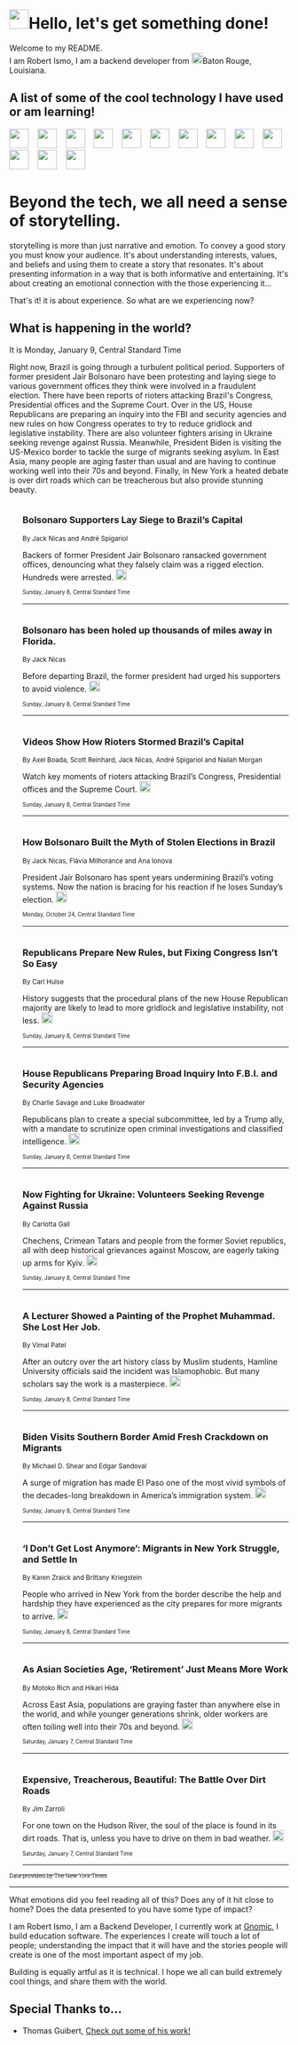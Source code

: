 <h1><img src="https://emojis.slackmojis.com/emojis/images/1643514375/3493/hot-coffee.gif?1643514375" width="35"/>Hello, let's get something done!</h1>

<p>Welcome to my README.<br/>
I am Robert Ismo, I am a backend developer from <img src="https://emojis.slackmojis.com/emojis/images/1638395689/50435/moulin_rouge.png?1638395689" width="20"/>Baton Rouge, Louisiana.</p>
<h2>A list of some of the cool technology I have used or am learning!</h2>
<p>
<img src="https://emojis.slackmojis.com/emojis/images/1643516091/21142/meow_bongotap.gif?1643516091" width="35" alt="">
<img src="https://img.shields.io/badge/Favorite%20Frontend%20Framework-SvelteKit-f83903" alt="">
<img src="https://img.shields.io/badge/Second%20Favorite-Vue-40b581" alt="">
<img src="https://img.shields.io/badge/Most%20Used%20Runtime-Nodejs-78b061" alt="">
<img src="https://emojis.slackmojis.com/emojis/images/1643517416/34482/fire.gif?1643517416" width="35" alt="">
<img src="https://img.shields.io/badge/Javascript%20But%20Better-Typescript-0078ca" alt="">
<img src="https://img.shields.io/badge/Favorite%20Language-Elixir-3e244d" alt="">
<img src="https://img.shields.io/badge/Containerize%20Everything-Docker-6ac9ef" alt="">
<img src="https://emojis.slackmojis.com/emojis/images/1643514596/5999/meow_party.gif?1643514596" width="35" alt="">
<img src="https://img.shields.io/badge/API%20Love%20Language-Graphql-de32a5" alt="">
<img src="https://img.shields.io/badge/Our%20Favorite%20Version%20Controller-Git-e94f33" alt="">
<img src="https://img.shields.io/badge/Favorite%20Database-Redis-d42d1d" alt="">
<img src="https://emojis.slackmojis.com/emojis/images/1643514559/5584/deployparrot.gif?1643514559" width="35" alt="">
<img src="https://img.shields.io/badge/Container%20Interstate-RabbitMQ-f66200" alt="">
<img src="https://img.shields.io/badge/Gotta%20Learn-Kubernetes-316adf" alt="">
<img src="https://img.shields.io/badge/Really%20Mature%20Now-WASM-654fef" alt="">
<img src="https://emojis.slackmojis.com/emojis/images/1666642497/61942/dance_vibe.gif?1666642497" width="35" alt="">
<img src="https://img.shields.io/badge/For%20My%20M1-ARM64-657d96" alt="">
<img src="https://img.shields.io/badge/Loving%20This%20So%20Much-TailwindCSS-17bcb5" alt="">
<img src="https://img.shields.io/badge/Cool%20Build%20Tool-Vite-f9cb24" alt="">
<img src="https://emojis.slackmojis.com/emojis/images/1669231376/62819/working-on-it.gif?1669231376" width="35" alt="">
<img src="https://img.shields.io/badge/Fun%20and%20Easy%20Database-MongoDB-5f8c49" alt="">
<img src="https://img.shields.io/badge/JS%20Life%20Support-NPM-c73737" alt="">
<img src="https://img.shields.io/badge/I%20Liked%20It-DynamoDB-0073b9" alt="">
<img src="https://emojis.slackmojis.com/emojis/images/1643514045/46/question.gif?1643514045" width="35" alt="">
<img src="https://img.shields.io/badge/cool-React-60d6f9" alt="">
<img src="https://img.shields.io/badge/Future%20Big%20Project-Lambda-f37e00" alt="">
<img src="https://img.shields.io/badge/NPM%20But%20Better-PNPM-f1aa07" alt="">
<img src="https://emojis.slackmojis.com/emojis/images/1643514943/9662/fbwow.gif?1643514943" width="35" alt="">
<img src="https://img.shields.io/badge/First%20Language-C-662079" alt="">
<img src="https://img.shields.io/badge/Where%20I%20Deploy%20Frontend-Vercel-000000" alt="">
<img src="https://img.shields.io/badge/Who%20Does%20not%20Want%20an%20App-Swift-f9492a" alt="">
<img src="https://emojis.slackmojis.com/emojis/images/1643514058/151/javascript.png?1643514058" width="35" alt="">
<img src="https://img.shields.io/badge/cool-Python-fbd542" alt="">
<img src="https://img.shields.io/badge/Favorite%20Something-Stripe-656cdc" alt="">
<img src="https://img.shields.io/badge/Of%20Course-HTML5-ed6327" alt="">
<img src="https://emojis.slackmojis.com/emojis/images/1660415405/60731/bomb.gif?1660415405" width="35" alt="">
<img src="https://img.shields.io/badge/hate-CSS-2964ec" alt="">
<img src="https://img.shields.io/badge/Learning-CircleCI-141215" alt="">
<img src="https://img.shields.io/badge/Learning-Rust-fbbb3b" alt="">
<img src="https://emojis.slackmojis.com/emojis/images/1660415397/60712/writing-hand.gif?1660415397" width="35" alt="">
<img src="https://img.shields.io/badge/Dev%20Browser%20of%20Choice-Firefox-cc4e26" alt="">
<img src="https://img.shields.io/badge/Recoverying%20From%20Windows-UNIX-1781e3" alt="">
<img src="https://img.shields.io/badge/LOVE-LogSeq-90c1c2" alt="">
<img src="https://emojis.slackmojis.com/emojis/images/1643514066/223/kirby.gif?1643514066" width="35" alt="">
<img src="https://img.shields.io/badge/Daily%20Driver-MacOS-e6e6e8" alt="">
<img src="https://img.shields.io/badge/Git%20Server-Github-000000" alt="">
<img src="https://img.shields.io/badge/enjoyable-EC2-f17428" alt="">
<img src="https://emojis.slackmojis.com/emojis/images/1643514239/2069/excited.gif?1643514239" width="35" alt="">
</p>
<h1>Beyond the tech, we all need a sense of storytelling.</h1>
<p>storytelling is more than just narrative and emotion. To convey a good story you must know your audience. It's about understanding interests, values, and beliefs and using them to create a story that resonates. It's about presenting information in a way that is both informative and entertaining. It's about creating an emotional connection with the those experiencing it...</p>
<p>That's it! it is about experience. So what are we experiencing now?</p>
<h2>What is happening in the world?</h2>
<p>It is Monday, January 9, Central Standard Time</p>
<p>
Right now, Brazil is going through a turbulent political period. Supporters of former president Jair Bolsonaro have been protesting and laying siege to various government offices they think were involved in a fraudulent election. There have been reports of rioters attacking Brazil&#39;s Congress, Presidential offices and the Supreme Court. Over in the US, House Republicans are preparing an inquiry into the FBI and security agencies and new rules on how Congress operates to try to reduce gridlock and legislative instability. There are also volunteer fighters arising in Ukraine seeking revenge against Russia. Meanwhile, President Biden is visiting the US-Mexico border to tackle the surge of migrants seeking asylum. In East Asia, many people are aging faster than usual and are having to continue working well into their 70s and beyond. Finally, in New York a heated debate is over dirt roads which can be treacherous but also provide stunning beauty.</p>
<ol>
<img src="https://img.shields.io/badge/-world-blue" alt="">
<h3>Bolsonaro Supporters Lay Siege to Brazil’s Capital</h3>
<sub>By Jack Nicas and André Spigariol</sub>
<p>Backers of former President Jair Bolsonaro ransacked government offices, denouncing what they falsely claim was a rigged election. Hundreds were arrested.  <a href="https://nyti.ms/3XbAfOR"><img src="https://developer.nytimes.com/files/poweredby_nytimes_30b.png?v=1583354208352" height="20"></a></p>
<sub><sub>Sunday, January 8, Central Standard Time</sub></sub>
<hr/>
<img src="https://img.shields.io/badge/-world-blue" alt="">
<h3>Bolsonaro has been holed up thousands of miles away in Florida.</h3>
<sub>By Jack Nicas</sub>
<p>Before departing Brazil, the former president had urged his supporters to avoid violence.  <a href="https://nyti.ms/3IH2Zdw"><img src="https://developer.nytimes.com/files/poweredby_nytimes_30b.png?v=1583354208352" height="20"></a></p>
<sub><sub>Sunday, January 8, Central Standard Time</sub></sub>
<hr/>
<img src="https://img.shields.io/badge/-world-blue" alt="">
<h3>Videos Show How Rioters Stormed Brazil’s Capital</h3>
<sub>By Axel Boada, Scott Reinhard, Jack Nicas, André Spigariol and Nailah Morgan</sub>
<p>Watch key moments of rioters attacking Brazil’s Congress, Presidential offices and the Supreme Court.  <a href="https://nyti.ms/3VWmEcv"><img src="https://developer.nytimes.com/files/poweredby_nytimes_30b.png?v=1583354208352" height="20"></a></p>
<sub><sub>Sunday, January 8, Central Standard Time</sub></sub>
<hr/>
<img src="https://img.shields.io/badge/-world-blue" alt="">
<h3>How Bolsonaro Built the Myth of Stolen Elections in Brazil</h3>
<sub>By Jack Nicas, Flávia Milhorance and Ana Ionova</sub>
<p>President Jair Bolsonaro has spent years undermining Brazil’s voting systems. Now the nation is bracing for his reaction if he loses Sunday’s election.  <a href="https://nyti.ms/3TyBaqE"><img src="https://developer.nytimes.com/files/poweredby_nytimes_30b.png?v=1583354208352" height="20"></a></p>
<sub><sub>Monday, October 24, Central Standard Time</sub></sub>
<hr/>
<img src="https://img.shields.io/badge/-us-blue" alt="">
<h3>Republicans Prepare New Rules, but Fixing Congress Isn’t So Easy</h3>
<sub>By Carl Hulse</sub>
<p>History suggests that the procedural plans of the new House Republican majority are likely to lead to more gridlock and legislative instability, not less.  <a href="https://nyti.ms/3IsV8Aq"><img src="https://developer.nytimes.com/files/poweredby_nytimes_30b.png?v=1583354208352" height="20"></a></p>
<sub><sub>Sunday, January 8, Central Standard Time</sub></sub>
<hr/>
<img src="https://img.shields.io/badge/-us-blue" alt="">
<h3>House Republicans Preparing Broad Inquiry Into F.B.I. and Security Agencies</h3>
<sub>By Charlie Savage and Luke Broadwater</sub>
<p>Republicans plan to create a special subcommittee, led by a Trump ally, with a mandate to scrutinize open criminal investigations and classified intelligence.  <a href="https://nyti.ms/3CxAMlz"><img src="https://developer.nytimes.com/files/poweredby_nytimes_30b.png?v=1583354208352" height="20"></a></p>
<sub><sub>Sunday, January 8, Central Standard Time</sub></sub>
<hr/>
<img src="https://img.shields.io/badge/-world-blue" alt="">
<h3>Now Fighting for Ukraine: Volunteers Seeking Revenge Against Russia</h3>
<sub>By Carlotta Gall</sub>
<p>Chechens, Crimean Tatars and people from the former Soviet republics, all with deep historical grievances against Moscow, are eagerly taking up arms for Kyiv.  <a href="https://nyti.ms/3ZnhB7S"><img src="https://developer.nytimes.com/files/poweredby_nytimes_30b.png?v=1583354208352" height="20"></a></p>
<sub><sub>Sunday, January 8, Central Standard Time</sub></sub>
<hr/>
<img src="https://img.shields.io/badge/-us-blue" alt="">
<h3>A Lecturer Showed a Painting of the Prophet Muhammad. She Lost Her Job.</h3>
<sub>By Vimal Patel</sub>
<p>After an outcry over the art history class by Muslim students, Hamline University officials said the incident was Islamophobic. But many scholars say the work is a masterpiece.  <a href="https://nyti.ms/3Xe7oZH"><img src="https://developer.nytimes.com/files/poweredby_nytimes_30b.png?v=1583354208352" height="20"></a></p>
<sub><sub>Sunday, January 8, Central Standard Time</sub></sub>
<hr/>
<img src="https://img.shields.io/badge/-us-blue" alt="">
<h3>Biden Visits Southern Border Amid Fresh Crackdown on Migrants</h3>
<sub>By Michael D. Shear and Edgar Sandoval</sub>
<p>A surge of migration has made El Paso one of the most vivid symbols of the decades-long breakdown in America’s immigration system.  <a href="https://nyti.ms/3Gt9bmM"><img src="https://developer.nytimes.com/files/poweredby_nytimes_30b.png?v=1583354208352" height="20"></a></p>
<sub><sub>Sunday, January 8, Central Standard Time</sub></sub>
<hr/>
<img src="https://img.shields.io/badge/-nyregion-blue" alt="">
<h3>‘I Don’t Get Lost Anymore’: Migrants in New York Struggle, and Settle In</h3>
<sub>By Karen Zraick and Brittany Kriegstein</sub>
<p>People who arrived in New York from the border describe the help and hardship they have experienced as the city prepares for more migrants to arrive.  <a href="https://nyti.ms/3k1LOJH"><img src="https://developer.nytimes.com/files/poweredby_nytimes_30b.png?v=1583354208352" height="20"></a></p>
<sub><sub>Sunday, January 8, Central Standard Time</sub></sub>
<hr/>
<img src="https://img.shields.io/badge/-world-blue" alt="">
<h3>As Asian Societies Age, ‘Retirement’ Just Means More Work</h3>
<sub>By Motoko Rich and Hikari Hida</sub>
<p>Across East Asia, populations are graying faster than anywhere else in the world, and while younger generations shrink, older workers are often toiling well into their 70s and beyond.  <a href="https://nyti.ms/3CttBuE"><img src="https://developer.nytimes.com/files/poweredby_nytimes_30b.png?v=1583354208352" height="20"></a></p>
<sub><sub>Saturday, January 7, Central Standard Time</sub></sub>
<hr/>
<img src="https://img.shields.io/badge/-nyregion-blue" alt="">
<h3>Expensive, Treacherous, Beautiful: The Battle Over Dirt Roads</h3>
<sub>By Jim Zarroli</sub>
<p>For one town on the Hudson River, the soul of the place is found in its dirt roads. That is, unless you have to drive on them in bad weather.  <a href="https://nyti.ms/3GO72DR"><img src="https://developer.nytimes.com/files/poweredby_nytimes_30b.png?v=1583354208352" height="20"></a></p>
<sub><sub>Saturday, January 7, Central Standard Time</sub></sub>
<hr/>
</ol>
<a href="https://developer.nytimes.com"><sub><sub>Data provided by The New York Times</sub></sub></a>
<hr/>
<p>What emotions did you feel reading all of this? Does any of it hit close to home? Does the data presented to you have some type of impact?</p>
<p>I am Robert Ismo, I am a Backend Developer, I currently work at <a href="https://gnomic.education/">Gnomic</a>, I build education software. The experiences I create will touch a lot of people; understanding the impact that it will have and the stories people will create is one of the most important aspect of my job.</p>
<p>Building is equally artful as it is technical. I hope we all can build extremely cool things, and share them with the world.</p>
<h2>Special Thanks to...</h2>
<ul>
<li>Thomas Guibert, <a href="https://github.com/thmsgbrt/thmsgbrt">Check out some of his work!</a></li>
</ul>